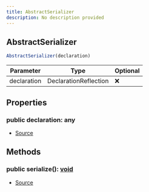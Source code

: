 ```yaml
---
title: AbstractSerializer
description: No description provided
---
```



## AbstractSerializer


```typescript
AbstractSerializer(declaration)
```
| Parameter | Type | Optional |
| ----------- | ----------- | ----------- |
| declaration | DeclarationReflection | ❌ |


## Properties
### public declaration: any
- [Source](https://github.com/neplextech/micro-docgen/blob/fbfcd84c930585aff5882714b14f394715057a88/src/serializers/AbstractSerializer.ts#L4)

## Methods
### public serialize(): [void](https://developer.mozilla.org/en-US/docs/Web/JavaScript/Reference/Global_Objects/undefined)
- [Source](https://github.com/neplextech/micro-docgen/blob/fbfcd84c930585aff5882714b14f394715057a88/src/serializers/AbstractSerializer.ts#L6)